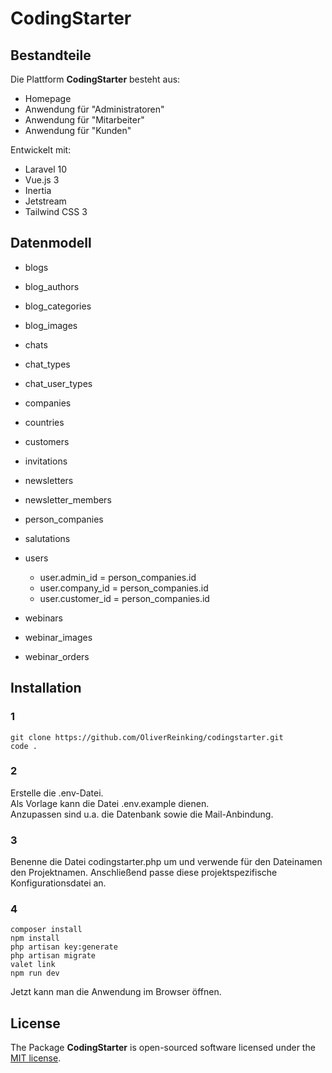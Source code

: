 # CodingStarter

## Bestandteile
Die Plattform **CodingStarter** besteht aus:
- Homepage
- Anwendung für "Administratoren"
- Anwendung für "Mitarbeiter"
- Anwendung für "Kunden"

Entwickelt mit:
- Laravel 10
- Vue.js 3
- Inertia
- Jetstream
- Tailwind CSS 3
   
## Datenmodell

- blogs

- blog_authors

- blog_categories

- blog_images

- chats

- chat_types

- chat_user_types

- companies

- countries

- customers
  
- invitations

- newsletters

- newsletter_members

- person_companies

- salutations

- users
  - user.admin_id = person_companies.id
  - user.company_id = person_companies.id
  - user.customer_id = person_companies.id

- webinars

- webinar_images

- webinar_orders

## Installation

### 1
```
git clone https://github.com/OliverReinking/codingstarter.git
code .
```

### 2
Erstelle die .env-Datei.  
Als Vorlage kann die Datei .env.example dienen.  
Anzupassen sind u.a. die Datenbank sowie die Mail-Anbindung.  

### 3
Benenne die Datei codingstarter.php um und verwende für den Dateinamen den Projektnamen.
Anschließend passe diese projektspezifische Konfigurationsdatei an.

### 4
```
composer install
npm install
php artisan key:generate
php artisan migrate
valet link
npm run dev
```

Jetzt kann man die Anwendung im Browser öffnen.

## License

The Package **CodingStarter** is open-sourced software licensed under the [MIT license](https://opensource.org/licenses/MIT).
